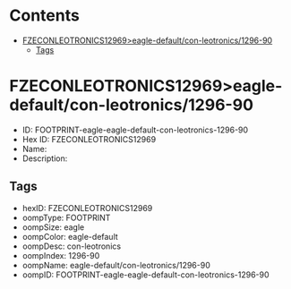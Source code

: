 



Contents
========

* [FZECONLEOTRONICS12969>eagle-default/con-leotronics/1296-90](#fzeconleotronics12969eagle-defaultcon-leotronics1296-90)
	* [Tags](#tags)

# FZECONLEOTRONICS12969>eagle-default/con-leotronics/1296-90

- ID: FOOTPRINT-eagle-eagle-default-con-leotronics-1296-90
- Hex ID: FZECONLEOTRONICS12969
- Name: 
- Description: 

## Tags

- hexID: FZECONLEOTRONICS12969
- oompType: FOOTPRINT
- oompSize: eagle
- oompColor: eagle-default
- oompDesc: con-leotronics
- oompIndex: 1296-90
- oompName: eagle-default/con-leotronics/1296-90
- oompID: FOOTPRINT-eagle-eagle-default-con-leotronics-1296-90
